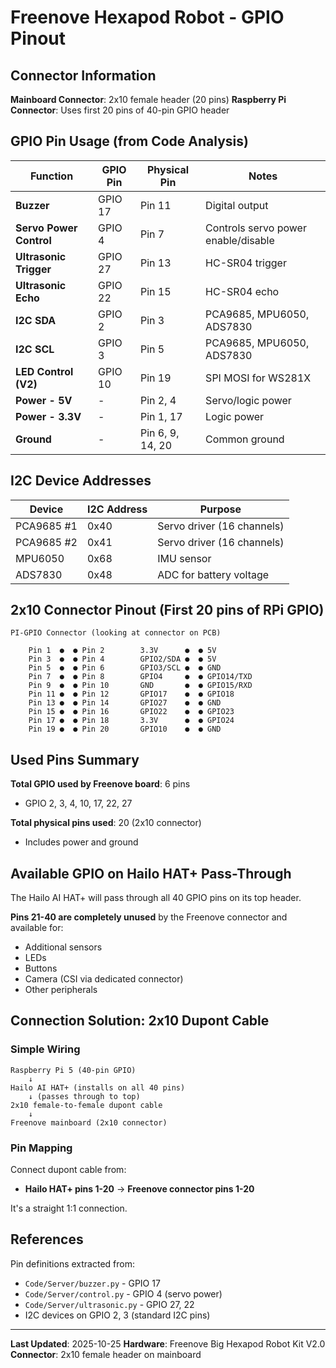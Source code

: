 # Freenove Hexapod Robot - GPIO Pinout

## Connector Information

**Mainboard Connector**: 2x10 female header (20 pins)
**Raspberry Pi Connector**: Uses first 20 pins of 40-pin GPIO header

## GPIO Pin Usage (from Code Analysis)

| Function | GPIO Pin | Physical Pin | Notes |
|----------|----------|--------------|-------|
| **Buzzer** | GPIO 17 | Pin 11 | Digital output |
| **Servo Power Control** | GPIO 4 | Pin 7 | Controls servo power enable/disable |
| **Ultrasonic Trigger** | GPIO 27 | Pin 13 | HC-SR04 trigger |
| **Ultrasonic Echo** | GPIO 22 | Pin 15 | HC-SR04 echo |
| **I2C SDA** | GPIO 2 | Pin 3 | PCA9685, MPU6050, ADS7830 |
| **I2C SCL** | GPIO 3 | Pin 5 | PCA9685, MPU6050, ADS7830 |
| **LED Control (V2)** | GPIO 10 | Pin 19 | SPI MOSI for WS281X |
| **Power - 5V** | - | Pin 2, 4 | Servo/logic power |
| **Power - 3.3V** | - | Pin 1, 17 | Logic power |
| **Ground** | - | Pin 6, 9, 14, 20 | Common ground |

## I2C Device Addresses

| Device | I2C Address | Purpose |
|--------|-------------|---------|
| PCA9685 #1 | 0x40 | Servo driver (16 channels) |
| PCA9685 #2 | 0x41 | Servo driver (16 channels) |
| MPU6050 | 0x68 | IMU sensor |
| ADS7830 | 0x48 | ADC for battery voltage |

## 2x10 Connector Pinout (First 20 pins of RPi GPIO)

```
PI-GPIO Connector (looking at connector on PCB)

    Pin 1  ●  ● Pin 2        3.3V      ●  ● 5V
    Pin 3  ●  ● Pin 4        GPIO2/SDA ●  ● 5V
    Pin 5  ●  ● Pin 6        GPIO3/SCL ●  ● GND
    Pin 7  ●  ● Pin 8        GPIO4     ●  ● GPIO14/TXD
    Pin 9  ●  ● Pin 10       GND       ●  ● GPIO15/RXD
    Pin 11 ●  ● Pin 12       GPIO17    ●  ● GPIO18
    Pin 13 ●  ● Pin 14       GPIO27    ●  ● GND
    Pin 15 ●  ● Pin 16       GPIO22    ●  ● GPIO23
    Pin 17 ●  ● Pin 18       3.3V      ●  ● GPIO24
    Pin 19 ●  ● Pin 20       GPIO10    ●  ● GND
```

## Used Pins Summary

**Total GPIO used by Freenove board**: 6 pins
- GPIO 2, 3, 4, 10, 17, 22, 27

**Total physical pins used**: 20 (2x10 connector)
- Includes power and ground

## Available GPIO on Hailo HAT+ Pass-Through

The Hailo AI HAT+ will pass through all 40 GPIO pins on its top header.

**Pins 21-40 are completely unused** by the Freenove connector and available for:
- Additional sensors
- LEDs
- Buttons
- Camera (CSI via dedicated connector)
- Other peripherals

## Connection Solution: 2x10 Dupont Cable

### Simple Wiring
```
Raspberry Pi 5 (40-pin GPIO)
    ↓
Hailo AI HAT+ (installs on all 40 pins)
    ↓ (passes through to top)
2x10 female-to-female dupont cable
    ↓
Freenove mainboard (2x10 connector)
```

### Pin Mapping
Connect dupont cable from:
- **Hailo HAT+ pins 1-20** → **Freenove connector pins 1-20**

It's a straight 1:1 connection.

## References

Pin definitions extracted from:
- `Code/Server/buzzer.py` - GPIO 17
- `Code/Server/control.py` - GPIO 4 (servo power)
- `Code/Server/ultrasonic.py` - GPIO 27, 22
- I2C devices on GPIO 2, 3 (standard I2C pins)

---

**Last Updated**: 2025-10-25
**Hardware**: Freenove Big Hexapod Robot Kit V2.0
**Connector**: 2x10 female header on mainboard
